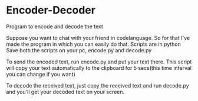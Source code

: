 # Encoder-Decoder
Program to encode and decode the text

Suppose you want to chat with your friend in codelanguage.
So for that I've made the program in which you can easily do that.
Scripts are in python
Save both the scripts on your pc, encode.py and decode.py

To send the encoded text, run encode.py and put your text there.
This script will copy your text automatically to the clipboard for 5 secs(this time interval you can change if you want) 

To decode the received text, just copy the received text and run decode.py and you'll get your decoded text on your screen.
